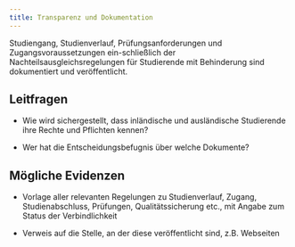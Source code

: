 ```yaml
---
title: Transparenz und Dokumentation
---
```


Studiengang, Studienverlauf, Prüfungsanforderungen und Zugangsvoraussetzungen ein-schließlich der Nachteilsausgleichsregelungen für Studierende mit Behinderung sind dokumentiert und veröffentlicht.

## Leitfragen

-   Wie wird sichergestellt, dass inländische und ausländische Studierende ihre Rechte und Pflichten kennen?

-   Wer hat die Entscheidungsbefugnis über welche Dokumente?

## Mögliche Evidenzen

-   Vorlage aller relevanten Regelungen zu Studienverlauf, Zugang, Studienabschluss, Prüfungen, Qualitätssicherung etc., mit Angabe zum Status der Verbindlichkeit

-   Verweis auf die Stelle, an der diese veröffentlicht sind, z.B. Webseiten